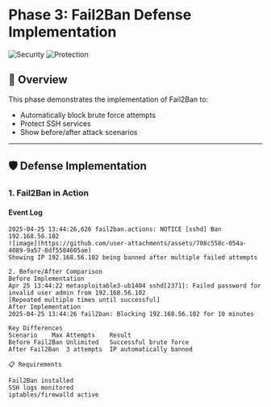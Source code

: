 # Phase 3: Fail2Ban Defense Implementation  
![Security](https://img.shields.io/badge/Defense-Fail2Ban-red) 
![Protection](https://img.shields.io/badge/SSH-Hardening-blueviolet)

## 📝 Overview  
This phase demonstrates the implementation of Fail2Ban to:
- Automatically block brute force attempts
- Protect SSH services
- Show before/after attack scenarios

---

## 🛡️ Defense Implementation

### 1. Fail2Ban in Action

#### Event Log
```plaintext
2025-04-25 13:44:26,626 fail2ban.actions: NOTICE [sshd] Ban 192.168.56.102
![image](https://github.com/user-attachments/assets/708c558c-054a-4089-9a57-8df5584605ae)
Showing IP 192.168.56.102 being banned after multiple failed attempts

2. Before/After Comparison
Before Implementation
Apr 25 13:44:22 metasploitable3-ub1404 sshd[2371]: Failed password for invalid user admin from 192.168.56.102
[Repeated multiple times until successful]
After Implementation
2025-04-25 13:44:26 fail2ban: Blocking 192.168.56.102 for 10 minutes

Key Differences
Scenario	Max Attempts	Result
Before Fail2Ban	Unlimited	Successful brute force
After Fail2Ban	3 attempts	IP automatically banned

📋 Requirements

Fail2Ban installed
SSH logs monitored
iptables/firewalld active
